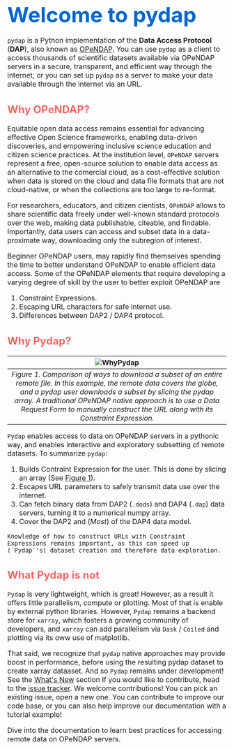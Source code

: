 # <font size="7"><span style='color:#0066cc'> **Welcome to pydap**<font size="3">


`pydap` is a Python implementation of the **Data Access Protocol** (**DAP**), also known as [OPeNDAP](http://www.opendap.org/). You can use `pydap` as a client to access thousands of scientific datasets available via OPeNDAP servers in a secure, transparent, and efficient way through the internet, or you can set up `pydap` as a server to make your data available through the internet via an URL.

## <font size="5.5"><span style='color:#ff6666'>**Why OPeNDAP?**<font size="3">

Equitable open data access remains essential for advancing effective Open Science frameworks, enabling data-driven discoveries, and empowering inclusive science education and citizen science practices. At the institution level, `OPeNDAP` servers represent a free, open-source solution to enable data access as an alternative to the comercial cloud, as a cost-effective solution when data is stored on the cloud and data file formats that are not cloud-native, or when the collections are too large to re-format.

For researchers, educators, and citizen cientists, `OPeNDAP` allows to share scientific data freely under well-known standard protocols over the web, making data publishable, citeable, and findable. Importantly, data users can access and subset data in a data-proximate way, downloading only the subregion of interest. 

Beginner OPeNDAP users, may rapidly find themselves spending the time to better understand OPeNDAP to enable efficient data access. Some of the OPeNDAP elements that require developing a varying degree of skill by the user to better exploit OPeNDAP are

1. Constraint Expressions.
2. Escaping URL characters for safe internet use.
3. Differences between DAP2 / DAP4 protocol.


## <font size="5.5"><span style='color:#ff6666'>**Why Pydap?**<font size="3">


| ![WhyPydap](/images/WhyPydap.png) | 
|:--:| 
| *Figure 1. Comparison of ways to download a subset of an entire remote file. In this example, the remote data covers the globe, and a pydap user downloads a subset by slicing the pydap array. A traditional OPeNDAP native approach is to use a Data Request Form to manually construct the URL along with its Constraint Expression.* |


`Pydap` enables access to data on OPeNDAP servers in a pythonic way, and enables interactive and exploratory subsetting of remote datasets. To summarize `pydap`:

1. Builds Contraint Expression for the user. This is done by slicing an array (See [Figure 1](WhyPydap)).
2. Escapes URL parameters to safely transmit data use over the internet.
3. Can fetch binary data from DAP2 (`.dods`) and DAP4 (`.dap`) data servers, turning it to a numerical numpy array.
4. Cover the DAP2 and (*Most*) of the DAP4 data model.


```{note}
Knowledge of how to construct URLs with Constraint Expressions remains important, as this can speed up (`Pydap`'s) dataset creation and therefore data exploration. 
```

## <font size="5.5"><span style='color:#ff6666'>**What Pydap is not**<font size="3">

`Pydap` is very lightweight, which is great! However, as a result it offers little parallelism, compute or plotting. Most of that is enable by external python libraries. However, `Pydap` remains a backend store for `xarray`, which fosters a growing community of developers, and `xarray` can add parallelism via `Dask` / `Coiled` and plotting via its oww use of matplotlib. 

That said, we recognize that `pydap` native approaches may provide boost in performance, before using the resulting pydap dataset to create xarray dataaset. And so `Pydap` remains under development! See the [What's New](NEWS) section If you would like to contribute, head to the [issue tracker](https://github.com/pydap/pydap/issues). We welcome contributions! You can pick an existing issue, open a new one. You can contribute to improve our code base, or you can also help improve our documentation with a tutorial example! 


Dive into the documentation to learn best practices for accessing remote data on OPeNDAP servers.

```{tableofcontents}
```

